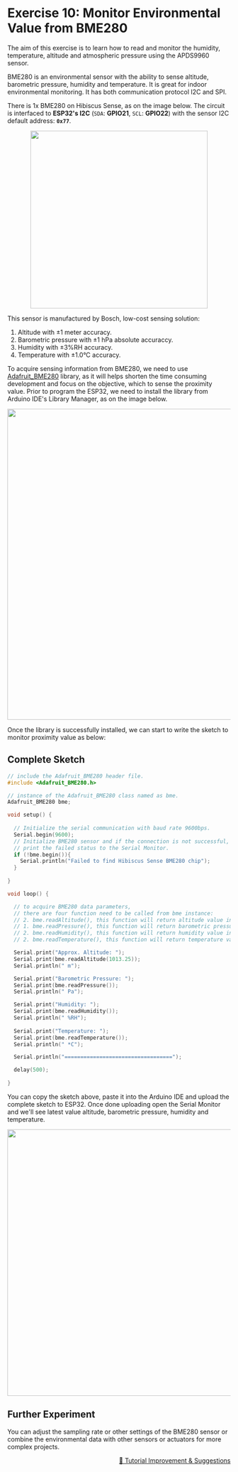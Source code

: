 # Exercise 10: Monitor Environmental Value from BME280

The aim of this exercise is to learn how to read and monitor the humidity, temperature, altitude and atmospheric pressure using the APDS9960 sensor.

BME280 is an environmental sensor with the ability to sense altitude, barometric pressure, humidity and temperature. It is great for indoor environmental monitoring. It has both communication protocol I2C and SPI.

There is 1x BME280 on Hibiscus Sense, as on the image below. The circuit is interfaced to **ESP32's I2C** (`SDA`: **GPIO21**, `SCL`: **GPIO22**) with the sensor I2C default address: **`0x77`**.

<p align="center"><a href="https://myduino.com/product/myd-036/"><img src="https://github.com/myinvent/hibiscus-sense/raw/main/references/image-exercise-ten.png" width="400"></a></p>

This sensor is manufactured by Bosch, low-cost sensing solution:
1. Altitude with ±1 meter accuracy.
2. Barometric pressure with ±1 hPa absolute accuraccy.
3. Humidity with ±3%RH accuracy.
4. Temperature with ±1.0°C accuracy.

To acquire sensing information from BME280, we need to use [Adafruit_BME280](https://github.com/adafruit/Adafruit_BME280_Library) library, as it will helps shorten the time consuming development and focus on the objective, which to sense the proximity value. Prior to program the ESP32, we need to install the library from Arduino IDE's Library Manager, as on the image below.

<p align="center"><a href="https://myduino.com/product/myd-036/"><img src="https://github.com/myinvent/hibiscus-sense/raw/main/references/image-exercise-ten-a.png" width="700"></a></p>

Once the library is successfully installed, we can start to write the sketch to monitor proximity value as below:

## Complete Sketch

```cpp
// include the Adafruit_BME280 header file.
#include <Adafruit_BME280.h>

// instance of the Adafruit_BME280 class named as bme.
Adafruit_BME280 bme;

void setup() {
  
  // Initialize the serial communication with baud rate 9600bps.
  Serial.begin(9600);
  // Initialize BME280 sensor and if the connection is not successful,
  // print the failed status to the Serial Monitor.
  if (!bme.begin()){
    Serial.println("Failed to find Hibiscus Sense BME280 chip");
  }
  
}

void loop() {

  // to acquire BME280 data parameters,
  // there are four function need to be called from bme instance:
  // 2. bme.readAltitude(), this function will return altitude value in meters.
  // 1. bme.readPressure(), this function will return barometric pressure value in Pascals.
  // 2. bme.readHumidity(), this function will return humidity value in % Relative Humidity.
  // 2. bme.readTemperature(), this function will return temperature value in celcius.

  Serial.print("Approx. Altitude: ");
  Serial.print(bme.readAltitude(1013.25));
  Serial.println(" m");

  Serial.print("Barometric Pressure: ");
  Serial.print(bme.readPressure());
  Serial.println(" Pa");

  Serial.print("Humidity: ");
  Serial.print(bme.readHumidity());
  Serial.println(" %RH");
  
  Serial.print("Temperature: ");
  Serial.print(bme.readTemperature());
  Serial.println(" *C");

  Serial.println("==================================");

  delay(500);
  
}
```

You can copy the sketch above, paste it into the Arduino IDE and upload the complete sketch to ESP32. Once done uploading open the Serial Monitor and we'll see latest value altitude, barometric pressure, humidity and temperature.

<p align="center"><a href="https://myduino.com/product/myd-036/"><img src="https://github.com/myinvent/hibiscus-sense/raw/main/references/image-exercise-ten.gif" width="600"></a></p>

## Further Experiment
You can adjust the sampling rate or other settings of the BME280 sensor or combine the environmental data with other sensors or actuators for more complex projects.

<p align="right"><a href="https://forms.gle/UgpDSFc46K4MkvTM8">&#128640; Tutorial Improvement & Suggestions</a></p>